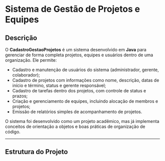 # Sistema de Gestão de Projetos e Equipes

## Descrição
O **CadastroGestaoProjetos** é um sistema desenvolvido em **Java** para gerenciar de forma completa projetos, equipes e usuários dentro de uma organização. Ele permite:

- Cadastro e manutenção de usuários do sistema (administrador, gerente, colaborador);
- Cadastro de projetos com informações como nome, descrição, datas de início e término, status e gerente responsável;
- Cadastro de tarefas dentro dos projetos, com controle de status e prazos;
- Criação e gerenciamento de equipes, incluindo alocação de membros e projetos;
- Emissão de relatórios simples de acompanhamento de projetos.

O sistema foi desenvolvido como um projeto acadêmico, mas já implementa conceitos de orientação a objetos e boas práticas de organização de código.

---

## Estrutura do Projeto


